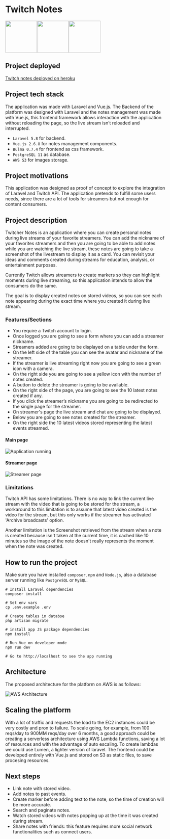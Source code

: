 # Twitch Notes
<img src="http://glacial-coast-30412.herokuapp.com/images/laravel.png" width="100"><img src="http://glacial-coast-30412.herokuapp.com/images/vue.png" width="100"><img src="http://glacial-coast-30412.herokuapp.com/images/twitch.png" width="100">

## Project deployed
[Twitch notes deployed on heroku](http://glacial-coast-30412.herokuapp.com)

## Project tech stack
The application was made with Laravel and Vue.js. The Backend of the platform was designed with Laravel and the notes management was made with Vue.js, this frontend framework allows interaction with the application without reloading the page, so the live stream isn’t reloaded and interrupted.

* `Laravel 5.8` for backend.
* `Vue.js 2.6.8` for notes management components.
* `Bulma 0.7.4` for frontend as css framework.
* `PostgreSQL 11` as database.
* `AWS S3` for images storage.

## Project motivations
This application was designed as proof of concept to explore the integration of Laravel and Twitch API. The application pretends to fulfill some users needs, since there are a lot of tools for streamers but not enough for content consumers.

## Project description
Twitcher Notes is an application where you can create personal notes during live streams of your favorite streamers. You can add the nickname of your favorites streamers and then you are going to be able to add notes while you are watching the live stream, these notes are going to take a screenshot of the livestream to display it as a card. You can revisit your ideas and comments created during streams for education, analysis, or entertainment purposes.

Currently Twitch allows streamers to create markers so they can highlight moments during live streaming, so this application intends to allow the consumers do the same.

The goal is to display created notes on stored videos, so you can see each note appearing during the exact time where you created it during live stream. 

### Features/Sections
* You require a Twitch account to login.
* Once logged you are going to see a form where you can add a streamer nickname.
* Streamers added are going to be displayed on a table under the form.
* On the left side of the table you can see the avatar and nickname of the streamer.
* If the streamer is live streaming right now you are going to see a green icon with a camera.
* On the right side you are going to see a yellow icon with the number of notes created.
* A button to delete the streamer is going to be available. 
* On the right side of the page, you are going to see the 10 latest notes created if any.
* If you click the streamer’s nickname you are going to be redirected to the single page for the streamer.
* On streamer's page the live stream and chat are going to be displayed.
* Below you are going to see notes created for the streamer.
* On the right side the 10 latest videos stored representing the latest events streamed.

#### Main page
![Application running](http://glacial-coast-30412.herokuapp.com/images/twitch-notes-ss.png)

#### Streamer page
![Streamer page](http://glacial-coast-30412.herokuapp.com/images/twitch-streamer.png)

### Limitations
Twitch API has some limitations. There is no way to link the current live stream with the video that is going to be stored for the stream, a workaround to this limitation is to assume that latest video created is the video for the stream, but this only works if the streamer has activated 'Archive broadcasts' option.

Another limitation is the Screenshot retrieved from the stream when a note is created because isn't taken at the current time, it is cached like 10 minutes so the image of the note doesn't really represents the moment when the note was created.

## How to run the project
Make sure you have installed `composer`, `npm` and `Node.js`, also a database server running like `PostgreSQL` or `MySQL`.

```
# Install Laravel dependencies
composer install

# Set env vars
cp .env.example .env

# Create tables in databse
php artisan migrate

# install app JS package dependencies
npm install

# Run Vue on developer mode
npm run dev

# Go to http://localhost to see the app running
```

## Architecture
The proposed architecture for the platform on AWS is as follows:

![AWS Architecture](http://glacial-coast-30412.herokuapp.com/images/tnotes.jpg)

## Scaling the platform
With a lot of traffic and requests the load to the EC2 instances could be very costly and pron to failure. To scale going, for example, from 100 reqs/day to 900MM reqs/day over 6 months, a good approach could be creating a serverless architecture using AWS Lambda functions, saving a lot of resources and with the advantage of auto escaling. To create lambdas we could use Lumen, a lighter version of laravel. The frontend could be developed entirely with Vue.js and stored on S3 as static files, to save procesing resources.

## Next steps
* Link note with stored video.
* Add notes to past events.
* Create marker before adding text to the note, so the time of creation will be more accurate.
* Search and paginate notes.
* Watch stored videos with notes popping up at the time it was created during stream.
* Share notes with friends: this feature requires more social network functionalities such as connect users.
